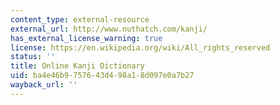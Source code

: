 ```yaml
---
content_type: external-resource
external_url: http://www.nuthatch.com/kanji/
has_external_license_warning: true
license: https://en.wikipedia.org/wiki/All_rights_reserved
status: ''
title: Online Kanji Dictionary
uid: ba4e46b9-7576-43d4-98a1-8d097e0a7b27
wayback_url: ''
---
```

